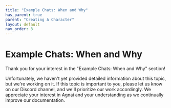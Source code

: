 ```yaml
---
title: "Example Chats: When and Why"
has_parent: true
parent: "Creating A Character"
layout: default
nav_order: 3
---
```

# Example Chats: When and Why

Thank you for your interest in the "Example Chats: When and Why" section!

Unfortunately, we haven't yet provided detailed information about this topic, but we're working on it. If this topic is important to you, please let us know on our Discord channel, and we'll prioritize our work accordingly. We appreciate your interest in Agnai and your understanding as we continually improve our documentation.

